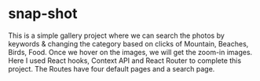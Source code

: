 # snap-shot
This is a simple gallery project where we can search the photos by keywords &amp; changing the category based on clicks of Mountain, Beaches, Birds, Food. Once we hover on the images, we will get the zoom-in images. Here I used React hooks, Context API and React Router to complete this project. The Routes have four default pages and a search page.
